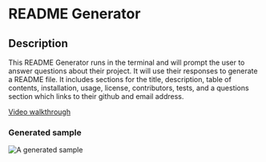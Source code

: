 # README Generator           
## Description
This README Generator runs in the terminal and will prompt the user to answer questions about their project. It will use their responses to generate a README file. It includes sections for the title, description, table of contents, installation, usage, license, contributors, tests, and a questions section which links to their github and email address.

[Video walkthrough](https://drive.google.com/file/d/1Poo70AtfZh5bCYfxIP8uL6gKKmaosiHz/view)

### Generated sample

![A generated sample](/image/generatedSample.png)